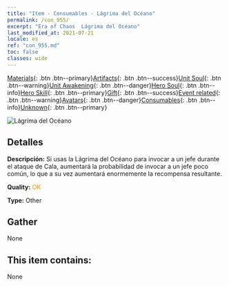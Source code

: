 ```yaml
---
title: "Item - Consumables - Lágrima del Océano"
permalink: /con_955/
excerpt: "Era of Chaos  Lágrima del Océano"
last_modified_at: 2021-07-21
locale: es
ref: "con_955.md"
toc: false
classes: wide
---
```

 [Materials](/ItemsES/){: .btn .btn--primary}[Artifacts](/ItemsES/Artifacts/){: .btn .btn--success}[Unit Soul](/ItemsES/UnitSoul/){: .btn .btn--warning}[Unit Awakening](/ItemsES/UnitAwakening/){: .btn .btn--danger}[Hero Soul](/ItemsES/HeroSoul/){: .btn .btn--info}[Hero Skill](/ItemsES/HeroSkill/){: .btn .btn--primary}[Gift](/ItemsES/Gift/){: .btn .btn--success}[Event related](/ItemsES/Events/){: .btn .btn--warning}[Avatars](/ItemsES/Avatars/){: .btn .btn--danger}[Consumables](/ItemsES/Consumables/){: .btn .btn--info}[Unknown](/ItemsES/Unknown/){: .btn .btn--primary}

 ![Lágrima del Océano](/images/t/i_40050.png)

## Detalles
 **Descripción:** Si usas la Lágrima del Océano para invocar a un jefe durante el ataque de Cala, aumentará la probabilidad de invocar a un jefe poco común, lo que a su vez aumentará enormemente la recompensa resultante.

 **Quality:** <span style="color: #FF8C00">OK</span>

 **Type:** Other

## Gather

  None

## This item contains:

  None

